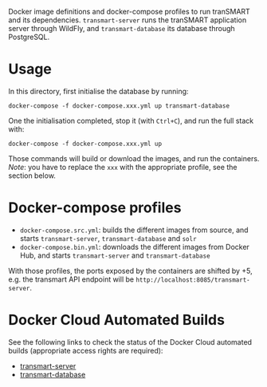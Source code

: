 Docker image definitions and docker-compose profiles to run tranSMART and its dependencies.
`transmart-server` runs the tranSMART application server through WildFly, and `transmart-database` its database through PostgreSQL.

# Usage
In this directory, first initialise the database by running:
```
docker-compose -f docker-compose.xxx.yml up transmart-database
```

One the initialisation completed, stop it (with `Ctrl+C`), and run the full stack with:
```
docker-compose -f docker-compose.xxx.yml up
```

Those commands will build or download the images, and run the containers.
*Note*: you have to replace the `xxx` with the appropriate profile, see the section below.

# Docker-compose profiles
* `docker-compose.src.yml`: builds the different images from source, and starts `transmart-server`, `transmart-database` and `solr`
* `docker-compose.bin.yml`: downloads the different images from Docker Hub, and starts `transmart-server` and `transmart-database`

With those profiles, the ports exposed by the containers are shifted by +5, e.g. the transmart API endpoint will be `http://localhost:8085/transmart-server`.

# Docker Cloud Automated Builds
See the following links to check the status of the Docker Cloud automated builds (appropriate access rights are required):
* [transmart-server](https://cloud.docker.com/swarm/thehyve/repository/docker/thehyve/transmart-core/builds)
* [transmart-database](https://cloud.docker.com/swarm/thehyve/repository/docker/thehyve/transmart-database/builds)
